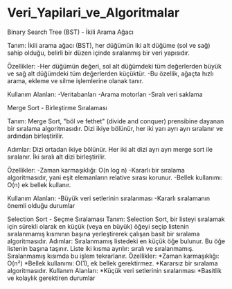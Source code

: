 # Veri_Yapilari_ve_Algoritmalar

Binary Search Tree (BST) - İkili Arama Ağacı

Tanım: İkili arama ağacı (BST), her düğümün iki alt düğüme (sol ve sağ) sahip olduğu, belirli bir düzen içinde sıralanmış bir veri yapısıdır.

Özellikler:
-Her düğümün değeri, sol alt düğümdeki tüm değerlerden büyük ve sağ alt düğümdeki tüm değerlerden küçüktür.
-Bu özellik, ağaçta hızlı arama, ekleme ve silme işlemlerine olanak tanır.

Kullanım Alanları:
-Veritabanları
-Arama motorları
-Sıralı veri saklama


Merge Sort - Birleştirme Sıralaması

Tanım: Merge Sort, "böl ve fethet" (divide and conquer) prensibine dayanan bir sıralama algoritmasıdır. Dizi ikiye bölünür, her iki yarı ayrı ayrı sıralanır ve ardından birleştirilir.

Adımlar:
Dizi ortadan ikiye bölünür.
Her iki alt dizi ayrı ayrı merge sort ile sıralanır.
İki sıralı alt dizi birleştirilir.

Özellikler:
-Zaman karmaşıklığı: O(n log n)
-Kararlı bir sıralama algoritmasıdır, yani eşit elemanların relative sırası korunur.
-Bellek kullanımı: O(n) ek bellek kullanır.

Kullanım Alanları:
-Büyük veri setlerinin sıralanması
-Kararlı sıralamanın önemli olduğu durumlar


Selection Sort - Seçme Sıralaması
Tanım: Selection Sort, bir listeyi sıralamak için sürekli olarak en küçük (veya en büyük) öğeyi seçip listenin sıralanmamış kısmının başına yerleştirerek çalışan basit bir sıralama algoritmasıdır.
Adımlar:
Sıralanmamış listedeki en küçük öğe bulunur.
Bu öğe listenin başına taşınır.
Liste iki kısma ayrılır: sıralı ve sıralanmamış.
Sıralanmamış kısımda bu işlem tekrarlanır.
Özellikler:
*Zaman karmaşıklığı: O(n²)
*Bellek kullanımı: O(1), ek bellek gerektirmez.
*Kararsız bir sıralama algoritmasıdır.
Kullanım Alanları:
*Küçük veri setlerinin sıralanması
*Basitlik ve kolaylık gerektiren durumlar
